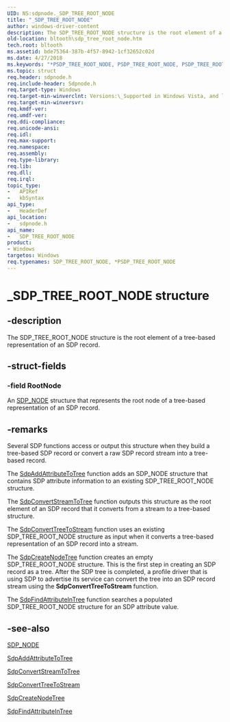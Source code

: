 ```yaml
---
UID: NS:sdpnode._SDP_TREE_ROOT_NODE
title: "_SDP_TREE_ROOT_NODE"
author: windows-driver-content
description: The SDP_TREE_ROOT_NODE structure is the root element of a tree-based representation of an SDP record.
old-location: bltooth\sdp_tree_root_node.htm
tech.root: bltooth
ms.assetid: bde75364-387b-4f57-8942-1cf32652c02d
ms.date: 4/27/2018
ms.keywords: "*PSDP_TREE_ROOT_NODE, PSDP_TREE_ROOT_NODE, PSDP_TREE_ROOT_NODE structure pointer [Bluetooth Devices], SDP_TREE_ROOT_NODE, SDP_TREE_ROOT_NODE structure [Bluetooth Devices], _SDP_TREE_ROOT_NODE, bltooth.sdp_tree_root_node, bth_structs_b2bdb873-03b0-4c3a-910c-06277f6be663.xml, sdpnode/PSDP_TREE_ROOT_NODE, sdpnode/SDP_TREE_ROOT_NODE"
ms.topic: struct
req.header: sdpnode.h
req.include-header: Sdpnode.h
req.target-type: Windows
req.target-min-winverclnt: Versions:\_Supported in Windows Vista, and later.
req.target-min-winversvr: 
req.kmdf-ver: 
req.umdf-ver: 
req.ddi-compliance: 
req.unicode-ansi: 
req.idl: 
req.max-support: 
req.namespace: 
req.assembly: 
req.type-library: 
req.lib: 
req.dll: 
req.irql: 
topic_type:
-	APIRef
-	kbSyntax
api_type:
-	HeaderDef
api_location:
-	sdpnode.h
api_name:
-	SDP_TREE_ROOT_NODE
product:
- Windows
targetos: Windows
req.typenames: SDP_TREE_ROOT_NODE, *PSDP_TREE_ROOT_NODE
---
```


# _SDP_TREE_ROOT_NODE structure


## -description


The SDP_TREE_ROOT_NODE structure is the root element of a tree-based representation of an SDP
  record.


## -struct-fields




### -field RootNode

An 
     <a href="https://msdn.microsoft.com/library/windows/hardware/ff536848">SDP_NODE</a> structure that represents the root node of
     a tree-based representation of an SDP record.


## -remarks



Several SDP functions access or output this structure when they build a tree-based SDP record or
    convert a raw SDP record stream into a tree-based record.

The 
    <a href="https://msdn.microsoft.com/library/windows/hardware/ff536784">SdpAddAttributeToTree</a> function adds
    an SDP_NODE structure that contains SDP attribute information to an existing SDP_TREE_ROOT_NODE
    structure.

The 
    <a href="https://msdn.microsoft.com/library/windows/hardware/ff536794">SdpConvertStreamToTree</a> function
    outputs this structure as the root element of an SDP record that it converts from a stream to a
    tree-based structure.

The 
    <a href="https://msdn.microsoft.com/library/windows/hardware/ff536796">SdpConvertTreeToStream</a> function uses
    an existing SDP_TREE_ROOT_NODE structure as input when it converts a tree-based representation of an SDP
    record into a stream.

The 
    <a href="https://msdn.microsoft.com/library/windows/hardware/ff536818">SdpCreateNodeTree</a> function creates an
    empty SDP_TREE_ROOT_NODE structure. This is the first step in creating an SDP record as a tree. After the
    SDP tree is completed, a profile driver that is using SDP to advertise its service can convert the tree
    into an SDP record stream using the 
    <b>SdpConvertTreeToStream</b> function.

The 
    <a href="https://msdn.microsoft.com/library/windows/hardware/ff536838">SdpFindAttributeInTree</a> function
    searches a populated SDP_TREE_ROOT_NODE structure for an SDP attribute value.




## -see-also




<a href="https://msdn.microsoft.com/library/windows/hardware/ff536848">SDP_NODE</a>



<a href="https://msdn.microsoft.com/library/windows/hardware/ff536784">SdpAddAttributeToTree</a>



<a href="https://msdn.microsoft.com/library/windows/hardware/ff536794">SdpConvertStreamToTree</a>



<a href="https://msdn.microsoft.com/library/windows/hardware/ff536796">SdpConvertTreeToStream</a>



<a href="https://msdn.microsoft.com/library/windows/hardware/ff536818">SdpCreateNodeTree</a>



<a href="https://msdn.microsoft.com/library/windows/hardware/ff536838">SdpFindAttributeInTree</a>
 

 

